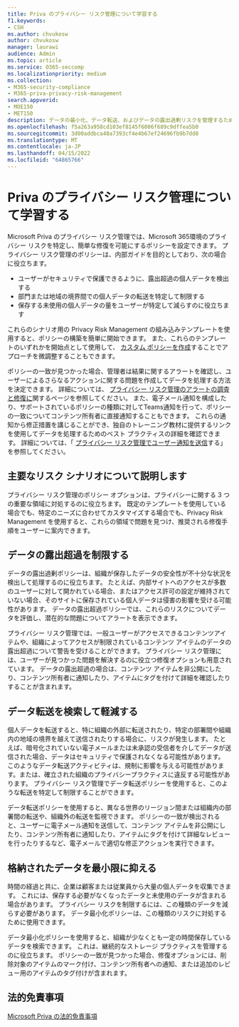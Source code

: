```yaml
---
title: Priva のプライバシー リスク管理について学習する
f1.keywords:
- CSH
ms.author: chvukosw
author: chvukosw
manager: laurawi
audience: Admin
ms.topic: article
ms.service: O365-seccomp
ms.localizationpriority: medium
ms.collection:
- M365-security-compliance
- M365-priva-privacy-risk-management
search.appverid:
- MOE150
- MET150
description: データの最小化、データ転送、およびデータの露出過剰リスクを管理するための Microsoft Priva のプライバシー リスク管理ソリューションの機能について説明します。 ポリシーを使用して、問題を検出して修復します。
ms.openlocfilehash: f5a263a958cd103ef8145f6006f689c9dffea5b0
ms.sourcegitcommit: 3d00addbca48a7393cf4e4b67ef24696fb9b7dd8
ms.translationtype: MT
ms.contentlocale: ja-JP
ms.lasthandoff: 04/15/2022
ms.locfileid: "64865766"
---
```

# <a name="learn-about-priva-privacy-risk-management"></a>Priva のプライバシー リスク管理について学習する

Microsoft Priva のプライバシー リスク管理では、Microsoft 365環境のプライバシー リスクを特定し、簡単な修復を可能にするポリシーを設定できます。 プライバシー リスク管理のポリシーは、内部ガイドを目的としており、次の場合に役立ちます。

- ユーザーがセキュリティで保護できるように、露出超過の個人データを検出する
- 部門または地域の境界間での個人データの転送を特定して制限する
- 保存する未使用の個人データの量をユーザーが特定して減らすのに役立ちます

これらのシナリオ用の Privacy Risk Management の組み込みテンプレートを使用すると、ポリシーの構築を簡単に開始できます。 また、これらのテンプレートのいずれかを開始点として使用して、 [カスタム ポリシーを作成](risk-management-policies.md)することでアプローチを微調整することもできます。

ポリシーの一致が見つかった場合、管理者は結果に関するアラートを確認し、ユーザーによるさらなるアクションに関する問題を作成してデータを処理する方法を決定できます。 詳細については、 [プライバシー リスク管理のアラートの調査と修復に](risk-management-alerts.md)関するページを参照してください。 また、電子メール通知を構成したり、サポートされているポリシーの種類に対してTeams通知を行って、ポリシーの一致についてコンテンツ所有者に直接通知することもできます。 これらの通知から修正措置を講じることができ、独自のトレーニング教材に提供するリンクを使用してデータを処理するためのベスト プラクティスの詳細を確認できます。 詳細については、「 [プライバシー リスク管理でユーザー通知を送信](risk-management-notifications.md)する」を参照してください。

## <a name="learn-about-key-risk-scenarios"></a>主要なリスク シナリオについて説明します

プライバシー リスク管理のポリシー オプションは、プライバシーに関する 3 つの重要な領域に対処するのに役立ちます。 既定のテンプレートを使用している場合でも、特定のニーズに合わせてカスタマイズする場合でも、Privacy Risk Management を使用すると、これらの領域で問題を見つけ、推奨される修復手順をユーザーに案内できます。

## <a name="limit-data-overexposure"></a>データの露出超過を制限する

データの露出過剰ポリシーは、組織が保存したデータの安全性が不十分な状況を検出して処理するのに役立ちます。 たとえば、内部サイトへのアクセスが多数のユーザーに対して開かれている場合、またはアクセス許可の設定が維持されていない場合、そのサイトに保存されている個人データは侵害の影響を受ける可能性があります。 データの露出超過ポリシーでは、これらのリスクについてデータを評価し、潜在的な問題についてアラートを表示できます。

プライバシー リスク管理では、一般ユーザーがアクセスできるコンテンツアイテムや、組織によってアクセスが制限されているコンテンツ アイテムのデータの露出超過について警告を受けることができます。 プライバシー リスク管理には、ユーザーが見つかった問題を解決するのに役立つ修復オプションも用意されています。 データの露出超過の場合は、コンテンツ アイテムを非公開にしたり、コンテンツ所有者に通知したり、アイテムにタグを付けて詳細を確認したりすることが含まれます。

## <a name="find-and-mitigate-data-transfers"></a>データ転送を検索して軽減する

個人データを転送すると、特に組織の外部に転送されたり、特定の部署間や組織内の地域の境界を越えて送信されたりする場合に、リスクが発生します。 たとえば、暗号化されていない電子メールまたは未承認の受信者を介してデータが送信された場合、データはセキュリティで保護されなくなる可能性があります。 このようなデータ転送アクティビティは、規制に影響を与える可能性があります。または、確立された組織のプライバシープラクティスに違反する可能性があります。 プライバシー リスク管理でデータ転送ポリシーを使用すると、このような転送を特定して制限することができます。

データ転送ポリシーを使用すると、異なる世界のリージョン間または組織内の部署間の転送や、組織外の転送を監視できます。 ポリシーの一致が検出されると、ユーザーに電子メール通知を送信して、コンテンツ アイテムを非公開にしたり、コンテンツ所有者に通知したり、アイテムにタグを付けて詳細なレビューを行ったりするなど、電子メールで適切な修正アクションを実行できます。

## <a name="minimize-stored-data"></a>格納されたデータを最小限に抑える

時間の経過と共に、企業は顧客または従業員から大量の個人データを収集できます。 これには、保存する必要がなくなったデータと未使用のデータが含まれる場合があります。 プライバシー リスクを制限するには、この種類のデータを減らす必要があります。 データ最小化ポリシーは、この種類のリスクに対処するために使用できます。

データ最小化ポリシーを使用すると、組織が少なくとも一定の時間保存しているデータを検索できます。 これは、継続的なストレージ プラクティスを管理するのに役立ちます。 ポリシーの一致が見つかった場合、修復オプションには、削除対象のアイテムのマーク付け、コンテンツ所有者への通知、または追加のレビュー用のアイテムのタグ付けが含まれます。

## <a name="legal-disclaimer"></a>法的免責事項

[Microsoft Priva の法的免責事項](priva-disclaimer.md)
